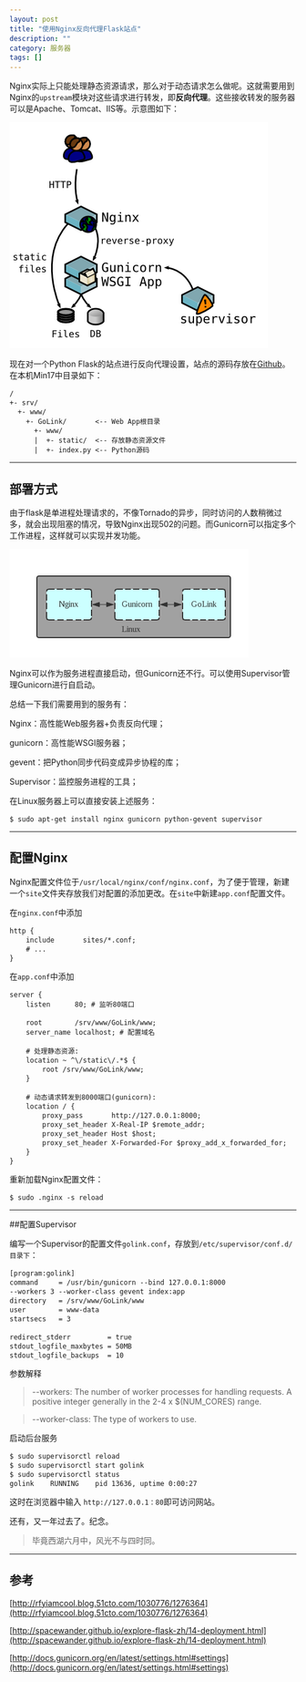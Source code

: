 ```yaml
---
layout: post
title: "使用Nginx反向代理Flask站点"
description: ""
category: 服务器
tags: []
---
```


Nginx实际上只能处理静态资源请求，那么对于动态请求怎么做呢。这就需要用到Nginx的`upstream`模块对这些请求进行转发，即**反向代理**。这些接收转发的服务器可以是Apache、Tomcat、IIS等。示意图如下：

![](/assets/images/proxy-1.png)

现在对一个Python Flask的站点进行反向代理设置，站点的源码存放在[Github](https://github.com/Huangtuzhi/GoLink)。在本机Min17中目录如下：

```
/
+- srv/
  +- www/
    +- GoLink/       <-- Web App根目录
      +- www/        
      |  +- static/  <-- 存放静态资源文件
      |  +- index.py <-- Python源码
```

--------------------------------------------

## 部署方式

由于flask是单进程处理请求的，不像Tornado的异步，同时访问的人数稍微过多，就会出现阻塞的情况，导致Nginx出现502的问题。而Gunicorn可以指定多个工作进程，这样就可以实现并发功能。

![](/assets/images/proxy-2.png)

Nginx可以作为服务进程直接启动，但Gunicorn还不行。可以使用Supervisor管理Gunicorn进行自启动。

总结一下我们需要用到的服务有：

Nginx：高性能Web服务器+负责反向代理；

gunicorn：高性能WSGI服务器；

gevent：把Python同步代码变成异步协程的库；

Supervisor：监控服务进程的工具；

在Linux服务器上可以直接安装上述服务：

```
$ sudo apt-get install nginx gunicorn python-gevent supervisor
```

--------------------------------------------

## 配置Nginx
Nginx配置文件位于`/usr/local/nginx/conf/nginx.conf`，为了便于管理，新建一个`site`文件夹存放我们对配置的添加更改。在`site`中新建`app.conf`配置文件。

在`nginx.conf`中添加

```
http {
    include       sites/*.conf;
    # ...
}
```

在`app.conf`中添加

```
server {
    listen      80; # 监听80端口

    root        /srv/www/GoLink/www; 
    server_name localhost; # 配置域名

    # 处理静态资源:
    location ~ ^\/static\/.*$ {
        root /srv/www/GoLink/www;
    }

    # 动态请求转发到8000端口(gunicorn):
    location / {
        proxy_pass       http://127.0.0.1:8000;
        proxy_set_header X-Real-IP $remote_addr;
        proxy_set_header Host $host;
        proxy_set_header X-Forwarded-For $proxy_add_x_forwarded_for;
    }
}
```

重新加载Nginx配置文件：

```
$ sudo .nginx -s reload
```

--------------------------------------------

##配置Supervisor

编写一个Supervisor的配置文件`golink.conf`，存放到`/etc/supervisor/conf.d/目录下`：

```
[program:golink]
command     = /usr/bin/gunicorn --bind 127.0.0.1:8000 
--workers 3 --worker-class gevent index:app
directory   = /srv/www/GoLink/www
user        = www-data
startsecs   = 3

redirect_stderr         = true
stdout_logfile_maxbytes = 50MB
stdout_logfile_backups  = 10
```
参数解释

> --workers: The number of worker processes for handling requests. A positive integer generally in the 2-4 x $(NUM_CORES) range. 

> --worker-class: The type of workers to use.

启动后台服务

```
$ sudo supervisorctl reload
$ sudo supervisorctl start golink
$ sudo supervisorctl status
golink    RUNNING    pid 13636, uptime 0:00:27
```

这时在浏览器中输入 `http://127.0.0.1：80`即可访问网站。

还有，又一年过去了。纪念。

> 毕竟西湖六月中，风光不与四时同。

--------------------------------------------

## 参考

[http://rfyiamcool.blog.51cto.com/1030776/1276364](http://rfyiamcool.blog.51cto.com/1030776/1276364)

[http://spacewander.github.io/explore-flask-zh/14-deployment.html](http://spacewander.github.io/explore-flask-zh/14-deployment.html)

[http://docs.gunicorn.org/en/latest/settings.html#settings](http://docs.gunicorn.org/en/latest/settings.html#settings)
